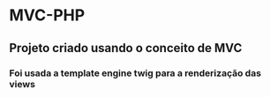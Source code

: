 # MVC-PHP

## Projeto criado usando o conceito de MVC

### Foi usada a template engine twig para a renderização das views 